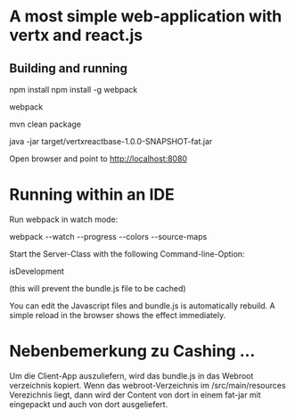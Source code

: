 # A most simple web-application with vertx and react.js

## Building and running

npm install
npm install -g webpack

webpack

mvn clean package

java -jar target/vertxreactbase-1.0.0-SNAPSHOT-fat.jar

Open browser and point to [http://localhost:8080](http://localhost:8080)

# Running within an IDE

Run webpack in watch mode:

webpack --watch  --progress --colors --source-maps

Start the Server-Class with the following Command-line-Option:

isDevelopment

(this will prevent the bundle.js file to be cached)

You can edit the Javascript files and bundle.js is automatically rebuild.
A simple reload in the browser shows the effect immediately.

 



# Nebenbemerkung zu Cashing ...
Um die Client-App auszuliefern, wird das bundle.js in 
das <source>Webroot</source> verzeichnis kopiert.
Wenn das webroot-Verzeichnis im /src/main/resources Verezichnis liegt,
dann wird der Content von dort in einem fat-jar mit eingepackt
und auch von dort ausgeliefert.
